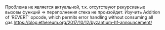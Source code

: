 Проблема не является актуальной, т.к. отсутствуют рекурсивные вызовы функций => переполнения стека не произойдет.
Изучить Addition of ‘REVERT’ opcode, which permits error handling without consuming all gas
https://blog.ethereum.org/2017/10/12/byzantium-hf-announcement/
